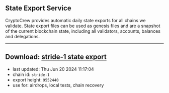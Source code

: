 ## State Export Service
CryptoCrew provides automatic daily state exports for all chains we validate. State export files can be used as genesis files and are a snapshot of the current blockchain state, including all validators, accounts, balances and delegations.

---
**Download: [stride-1 state export](https://dl-eu2.ccvalidators.com/SERVICE/stride/stride-1_export_9552440.json)**
---

- last updated: Thu Jun 20 2024 11:17:04
- chain id: `stride-1`
- export height: `9552440`
- use for: airdrops, local tests, chain recovery
